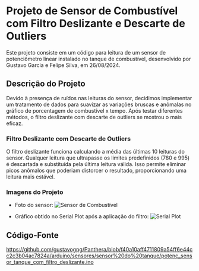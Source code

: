# Projeto de Sensor de Combustível com Filtro Deslizante e Descarte de Outliers

Este projeto consiste em um código para leitura de um sensor de potenciômetro linear instalado no tanque de combustível, desenvolvido por Gustavo Garcia e Felipe Silva, em 26/08/2024.

## Descrição do Projeto

Devido à presença de ruídos nas leituras do sensor, decidimos implementar um tratamento de dados para suavizar as variações bruscas e anômalas no gráfico de porcentagem de combustível x tempo.
Após testar diferentes métodos, o filtro deslizante com descarte de outliers se mostrou o mais eficaz.

### Filtro Deslizante com Descarte de Outliers

O filtro deslizante funciona calculando a média das últimas 10 leituras do sensor. Qualquer leitura que ultrapasse os limites predefinidos (780 e 995) é descartada e substituída pela última leitura válida. 
Isso permite eliminar picos anômalos que poderiam distorcer o resultado, proporcionando uma leitura mais estável.

### Imagens do Projeto

- Foto do sensor:
  ![Sensor de Combustível](sensor.jpg|300)

- Gráfico obtido no Serial Plot após a aplicação do filtro:
  ![Serial Plot](serialplot.png|300)

## Código-Fonte

https://github.com/gustavogpg/Panthera/blob/f40a10aff4711809a54ff6e44cc2c3b04ac7824a/arduino/sensores/sensor%20do%20tanque/potenc_sensor_tanque_com_filtro_deslizante.ino
